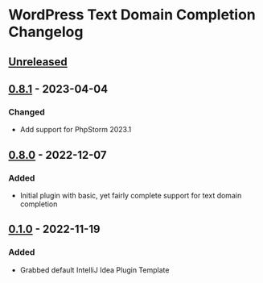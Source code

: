 <!-- Keep a Changelog guide -> https://keepachangelog.com -->

# WordPress Text Domain Completion Changelog

## [Unreleased]

## [0.8.1] - 2023-04-04

### Changed
- Add support for PhpStorm 2023.1

## [0.8.0] - 2022-12-07

### Added
- Initial plugin with basic, yet fairly complete support for text domain completion

## [0.1.0] - 2022-11-19

### Added
- Grabbed default IntelliJ Idea Plugin Template

[Unreleased]: https://github.com/bart-jaskulski/wordpress-text-domain/compare/v0.8.1...HEAD
[0.8.1]: https://github.com/bart-jaskulski/wordpress-text-domain/compare/v0.8.0...v0.8.1
[0.8.0]: https://github.com/bart-jaskulski/wordpress-text-domain/compare/v0.1.0...v0.8.0
[0.1.0]: https://github.com/bart-jaskulski/wordpress-text-domain/commits/v0.1.0
